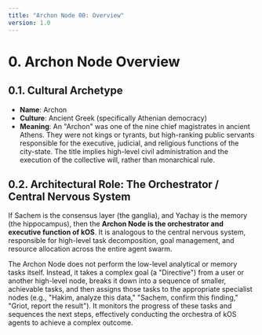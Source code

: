 ```yaml
---
title: "Archon Node 00: Overview"
version: 1.0
---
```


# **0. Archon Node Overview**

## 0.1. Cultural Archetype

-   **Name**: Archon
-   **Culture**: Ancient Greek (specifically Athenian democracy)
-   **Meaning**: An "Archon" was one of the nine chief magistrates in ancient Athens. They were not kings or tyrants, but high-ranking public servants responsible for the executive, judicial, and religious functions of the city-state. The title implies high-level civil administration and the execution of the collective will, rather than monarchical rule.

## 0.2. Architectural Role: The Orchestrator / Central Nervous System

If Sachem is the consensus layer (the ganglia), and Yachay is the memory (the hippocampus), then the **Archon Node is the orchestrator and executive function of kOS**. It is analogous to the central nervous system, responsible for high-level task decomposition, goal management, and resource allocation across the entire agent swarm.

The Archon Node does not perform the low-level analytical or memory tasks itself. Instead, it takes a complex goal (a "Directive") from a user or another high-level node, breaks it down into a sequence of smaller, achievable tasks, and then assigns those tasks to the appropriate specialist nodes (e.g., "Hakim, analyze this data," "Sachem, confirm this finding," "Griot, report the result"). It monitors the progress of these tasks and sequences the next steps, effectively conducting the orchestra of kOS agents to achieve a complex outcome. 